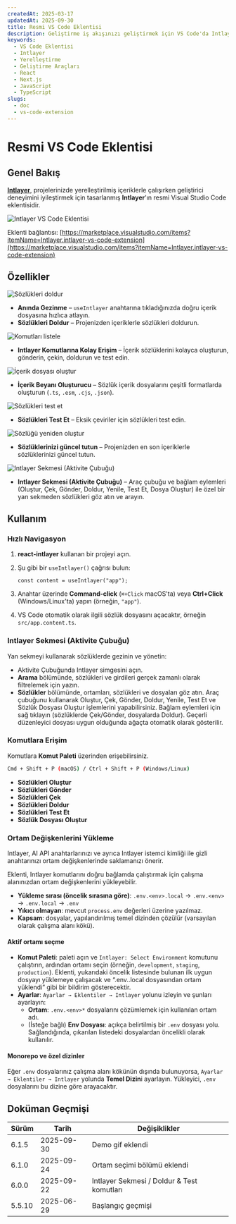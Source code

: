 ```yaml
---
createdAt: 2025-03-17
updatedAt: 2025-09-30
title: Resmi VS Code Eklentisi
description: Geliştirme iş akışınızı geliştirmek için VS Code'da Intlayer eklentisinin nasıl kullanılacağını öğrenin. Yerelleştirilmiş içerikler arasında hızlıca gezin ve sözlüklerinizi verimli bir şekilde yönetin.
keywords:
  - VS Code Eklentisi
  - Intlayer
  - Yerelleştirme
  - Geliştirme Araçları
  - React
  - Next.js
  - JavaScript
  - TypeScript
slugs:
  - doc
  - vs-code-extension
---
```


# Resmi VS Code Eklentisi

## Genel Bakış

[**Intlayer**](https://marketplace.visualstudio.com/items?itemName=Intlayer.intlayer-vs-code-extension), projelerinizde yerelleştirilmiş içeriklerle çalışırken geliştirici deneyimini iyileştirmek için tasarlanmış **Intlayer**'ın resmi Visual Studio Code eklentisidir.

![Intlayer VS Code Eklentisi](https://github.com/aymericzip/intlayer/blob/main/docs/assets/vs_code_extension_demo.gif?raw=true)

Eklenti bağlantısı: [https://marketplace.visualstudio.com/items?itemName=Intlayer.intlayer-vs-code-extension](https://marketplace.visualstudio.com/items?itemName=Intlayer.intlayer-vs-code-extension)

## Özellikler

![Sözlükleri doldur](https://github.com/aymericzip/intlayer-vs-code-extension/blob/master/assets/vscode_extention_fill_active_dictionary.gif?raw=true)

- **Anında Gezinme** – `useIntlayer` anahtarına tıkladığınızda doğru içerik dosyasına hızlıca atlayın.
- **Sözlükleri Doldur** – Projenizden içeriklerle sözlükleri doldurun.

![Komutları listele](https://github.com/aymericzip/intlayer-vs-code-extension/blob/master/assets/vscode_extention_list_commands.gif?raw=true)

- **Intlayer Komutlarına Kolay Erişim** – İçerik sözlüklerini kolayca oluşturun, gönderin, çekin, doldurun ve test edin.

![İçerik dosyası oluştur](https://github.com/aymericzip/intlayer-vs-code-extension/blob/master/assets/vscode_extention_create_content_file.gif?raw=true)

- **İçerik Beyanı Oluşturucu** – Sözlük içerik dosyalarını çeşitli formatlarda oluşturun (`.ts`, `.esm`, `.cjs`, `.json`).

![Sözlükleri test et](https://github.com/aymericzip/intlayer-vs-code-extension/blob/master/assets/vscode_extention_test_missing_dictionary.gif?raw=true)

- **Sözlükleri Test Et** – Eksik çeviriler için sözlükleri test edin.

![Sözlüğü yeniden oluştur](https://github.com/aymericzip/intlayer-vs-code-extension/blob/master/assets/vscode_extention_rebuild_dictionary.gif?raw=true)

- **Sözlüklerinizi güncel tutun** – Projenizden en son içeriklerle sözlüklerinizi güncel tutun.

![Intlayer Sekmesi (Aktivite Çubuğu)](https://github.com/aymericzip/intlayer-vs-code-extension/blob/master/assets/vscode_extention_search_dictionary.gif?raw=true)

- **Intlayer Sekmesi (Aktivite Çubuğu)** – Araç çubuğu ve bağlam eylemleri (Oluştur, Çek, Gönder, Doldur, Yenile, Test Et, Dosya Oluştur) ile özel bir yan sekmeden sözlükleri göz atın ve arayın.

## Kullanım

### Hızlı Navigasyon

1. **react-intlayer** kullanan bir projeyi açın.
2. Şu gibi bir `useIntlayer()` çağrısı bulun:

   ```tsx
   const content = useIntlayer("app");
   ```

3. Anahtar üzerinde **Command-click** (`⌘+Click` macOS'ta) veya **Ctrl+Click** (Windows/Linux'ta) yapın (örneğin, `"app"`).
4. VS Code otomatik olarak ilgili sözlük dosyasını açacaktır, örneğin `src/app.content.ts`.

### Intlayer Sekmesi (Aktivite Çubuğu)

Yan sekmeyi kullanarak sözlüklerde gezinin ve yönetin:

- Aktivite Çubuğunda Intlayer simgesini açın.
- **Arama** bölümünde, sözlükleri ve girdileri gerçek zamanlı olarak filtrelemek için yazın.
- **Sözlükler** bölümünde, ortamları, sözlükleri ve dosyaları göz atın. Araç çubuğunu kullanarak Oluştur, Çek, Gönder, Doldur, Yenile, Test Et ve Sözlük Dosyası Oluştur işlemlerini yapabilirsiniz. Bağlam eylemleri için sağ tıklayın (sözlüklerde Çek/Gönder, dosyalarda Doldur). Geçerli düzenleyici dosyası uygun olduğunda ağaçta otomatik olarak gösterilir.

### Komutlara Erişim

Komutlara **Komut Paleti** üzerinden erişebilirsiniz.

```sh
Cmd + Shift + P (macOS) / Ctrl + Shift + P (Windows/Linux)
```

- **Sözlükleri Oluştur**
- **Sözlükleri Gönder**
- **Sözlükleri Çek**
- **Sözlükleri Doldur**
- **Sözlükleri Test Et**
- **Sözlük Dosyası Oluştur**

### Ortam Değişkenlerini Yükleme

Intlayer, AI API anahtarlarınızı ve ayrıca Intlayer istemci kimliği ile gizli anahtarınızı ortam değişkenlerinde saklamanızı önerir.

Eklenti, Intlayer komutlarını doğru bağlamda çalıştırmak için çalışma alanınızdan ortam değişkenlerini yükleyebilir.

- **Yükleme sırası (öncelik sırasına göre)**: `.env.<env>.local` → `.env.<env>` → `.env.local` → `.env`
- **Yıkıcı olmayan**: mevcut `process.env` değerleri üzerine yazılmaz.
- **Kapsam**: dosyalar, yapılandırılmış temel dizinden çözülür (varsayılan olarak çalışma alanı kökü).

#### Aktif ortamı seçme

- **Komut Paleti**: paleti açın ve `Intlayer: Select Environment` komutunu çalıştırın, ardından ortamı seçin (örneğin, `development`, `staging`, `production`). Eklenti, yukarıdaki öncelik listesinde bulunan ilk uygun dosyayı yüklemeye çalışacak ve “.env.<env>.local dosyasından ortam yüklendi” gibi bir bildirim gösterecektir.
- **Ayarlar**: `Ayarlar → Eklentiler → Intlayer` yolunu izleyin ve şunları ayarlayın:
  - **Ortam**: `.env.<env>*` dosyalarını çözümlemek için kullanılan ortam adı.
  - (İsteğe bağlı) **Env Dosyası**: açıkça belirtilmiş bir `.env` dosyası yolu. Sağlandığında, çıkarılan listedeki dosyalardan öncelikli olarak kullanılır.

#### Monorepo ve özel dizinler

Eğer `.env` dosyalarınız çalışma alanı kökünün dışında bulunuyorsa, `Ayarlar → Eklentiler → Intlayer` yolunda **Temel Dizin**i ayarlayın. Yükleyici, `.env` dosyalarını bu dizine göre arayacaktır.

## Doküman Geçmişi

| Sürüm  | Tarih      | Değişiklikler                              |
| ------ | ---------- | ------------------------------------------ |
| 6.1.5  | 2025-09-30 | Demo gif eklendi                           |
| 6.1.0  | 2025-09-24 | Ortam seçimi bölümü eklendi                |
| 6.0.0  | 2025-09-22 | Intlayer Sekmesi / Doldur & Test komutları |
| 5.5.10 | 2025-06-29 | Başlangıç geçmişi                          |
